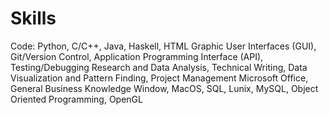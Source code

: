 # Skills
Code: Python, C/C++, Java, Haskell, HTML
Graphic User Interfaces (GUI), Git/Version Control, Application Programming Interface (API), Testing/Debugging
Research and Data Analysis, Technical Writing, Data Visualization and Pattern Finding, Project Management
Microsoft Office, General Business Knowledge
Window, MacOS, SQL,  Lunix, MySQL, Object Oriented Programming, OpenGL

